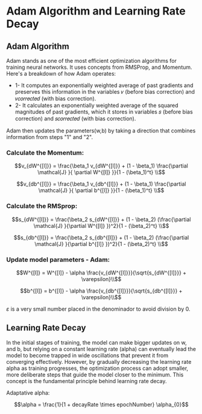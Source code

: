 # Adam Algorithm and Learning Rate Decay

## Adam Algorithm
Adam stands as one of the most efficient optimization algorithms for training neural networks. It uses concepts from RMSProp, and Momentum. 
Here's a breakdown of how Adam operates:
- 1- It computes an exponentially weighted average of past gradients and preserves this information in the variables 𝑣 (before bias correction) and 𝑣𝑐𝑜𝑟𝑟𝑒𝑐𝑡𝑒𝑑 (with bias correction).
- 2- It calculates an exponentially weighted average of the squared magnitudes of past gradients, which it stores in variables 𝑠 (before bias correction) and 𝑠𝑐𝑜𝑟𝑟𝑒𝑐𝑡𝑒𝑑 (with bias correction).

Adam then updates the parameters(w,b) by taking a direction that combines information from steps "1" and "2".

### Calculate the Momentum:

```math
v_{dW^{[l]}} = \frac{\beta_1 v_{dW^{[l]}} + (1 - \beta_1) \frac{\partial \mathcal{J} }{ \partial W^{[l]} }}{1 - (\beta_1)^t} \\
```
```math
v_{db^{[l]}} = \frac{\beta_1 v_{db^{[l]}} + (1 - \beta_1) \frac{\partial \mathcal{J} }{ \partial b^{[l]} }}{1 - (\beta_1)^t} \\
```



### Calculate the RMSprop:

```math
s_{dW^{[l]}} = \frac{\beta_2 s_{dW^{[l]}} + (1 - \beta_2) (\frac{\partial \mathcal{J} }{\partial W^{[l]} })^2}{1 - (\beta_2)^t} \\
```
```math
s_{db^{[l]}} = \frac{\beta_2 s_{db^{[l]}} + (1 - \beta_2) (\frac{\partial \mathcal{J} }{\partial b^{[l]} })^2}{1 - (\beta_2)^t} \\
```



### Update model parameters - Adam:
```math
W^{[l]} = W^{[l]} - \alpha \frac{v_{dW^{[l]}}}{\sqrt{s_{dW^{[l]}}} + \varepsilon}\\
```
```math
b^{[l]} = b^{[l]} - \alpha \frac{v_{db^{[l]}}}{\sqrt{s_{db^{[l]}}} + \varepsilon}\\
```

$\varepsilon$ is a very  small number placed in the denominador to avoid division by 0.

## Learning Rate Decay

In the initial stages of training, the model can make bigger updates on w, and b, but relying on a constant learning rate (alpha) can eventually lead the model to become trapped in wide oscillations that prevent it from converging effectively. However, by gradually decreasing the learning rate alpha as training progresses, the optimization process can adopt smaller, more deliberate steps that guide the model closer to the minimum. This concept is the fundamental principle behind learning rate decay.

Adaptative alpha:
```math
\alpha = \frac{1}{1 + decayRate \times epochNumber} \alpha_{0}
```
